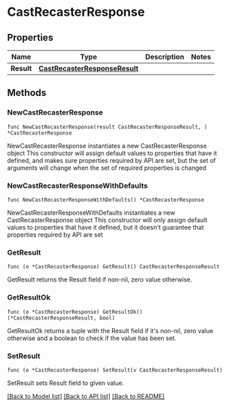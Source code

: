 # CastRecasterResponse

## Properties

Name | Type | Description | Notes
------------ | ------------- | ------------- | -------------
**Result** | [**CastRecasterResponseResult**](CastRecasterResponseResult.md) |  | 

## Methods

### NewCastRecasterResponse

`func NewCastRecasterResponse(result CastRecasterResponseResult, ) *CastRecasterResponse`

NewCastRecasterResponse instantiates a new CastRecasterResponse object
This constructor will assign default values to properties that have it defined,
and makes sure properties required by API are set, but the set of arguments
will change when the set of required properties is changed

### NewCastRecasterResponseWithDefaults

`func NewCastRecasterResponseWithDefaults() *CastRecasterResponse`

NewCastRecasterResponseWithDefaults instantiates a new CastRecasterResponse object
This constructor will only assign default values to properties that have it defined,
but it doesn't guarantee that properties required by API are set

### GetResult

`func (o *CastRecasterResponse) GetResult() CastRecasterResponseResult`

GetResult returns the Result field if non-nil, zero value otherwise.

### GetResultOk

`func (o *CastRecasterResponse) GetResultOk() (*CastRecasterResponseResult, bool)`

GetResultOk returns a tuple with the Result field if it's non-nil, zero value otherwise
and a boolean to check if the value has been set.

### SetResult

`func (o *CastRecasterResponse) SetResult(v CastRecasterResponseResult)`

SetResult sets Result field to given value.



[[Back to Model list]](../README.md#documentation-for-models) [[Back to API list]](../README.md#documentation-for-api-endpoints) [[Back to README]](../README.md)


